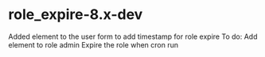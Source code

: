 # role_expire-8.x-dev
Added element to the user form to add timestamp for role expire
To do:
 Add element to role admin 
 Expire the role when cron run
